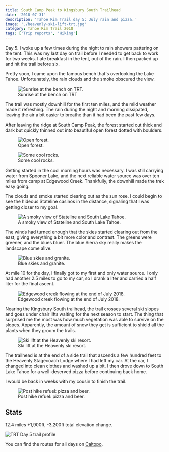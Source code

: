 ```yaml
---
title: South Camp Peak to Kingsbury South Trailhead
date: '2018-07-31'
description: 'Tahoe Rim Trail day 5: July rain and pizza.'
image: './heavenly-ski-lift-trt.jpg'
category: Tahoe Rim Trail 2018
tags: ['Trip reports', 'Hiking']
---
```


Day 5. I woke up a few times during the night to rain showers pattering on the tent. This was my last day on trail before I needed to get back to work for two weeks. I ate breakfast in the tent, out of the rain. I then packed up and hit the trail before six.

Pretty soon, I came upon the famous bench that's overlooking the Lake Tahoe. Unfortunately, the rain clouds and the smoke obscured the view.

<figure class="full-width">
  <img src="sunrise-at-the-bench-on-trt.jpg" alt="Sunrise at the bench on TRT.">
  <figcaption>Sunrise at the bench on TRT</figcaption>
</figure>

The trail was mostly downhill for the first ten miles, and the mild weather made it refreshing. The rain during the night and morning dissipated, leaving the air a bit easier to breathe than it had been the past few days.

After leaving the ridge at South Camp Peak, the forest started out thick and dark but quickly thinned out into beautiful open forest dotted with boulders.

<figure>
  <img src="open-forest.jpg" alt="Open forest.">
  <figcaption>Open forest.</figcaption>
</figure>

<figure>
  <img src="rock-pile.jpg" alt="Some cool rocks.">
  <figcaption>Some cool rocks.</figcaption>
</figure>

Getting started in the cool morning hours was necessary. I was still carrying water from Spooner Lake, and the next reliable water source was over ten miles from camp at Edgewood Creek. Thankfully, the downhill made the trek easy going.

The clouds and smoke started clearing out as the sun rose. I could begin to see the hideous Stateline casinos in the distance, signaling that I was getting closer to my goal.

<figure>
  <img src="smoky-view-of-stateline-and-south-lake-tahoe.jpg" alt="A smoky view of Stateline and South Lake Tahoe.">
  <figcaption>A smoky view of Stateline and South Lake Tahoe.</figcaption>
</figure>

The winds had turned enough that the skies started clearing out from the east, giving everything a bit more color and contrast. The greens were greener, and the blues bluer. The blue Sierra sky really makes the landscape come alive.

<figure>
  <img src="blue-skies-and-granite.jpg" alt="Blue skies and granite.">
  <figcaption>Blue skies and granite.</figcaption>
</figure>

At mile 10 for the day, I finally got to my first and only water source. I only had another 2.5 miles to go to my car, so I drank a liter and carried a half liter for the final ascent.

<figure>
  <img src="edgewood-creek-trt.jpg" alt="Edgewood creek flowing at the end of July 2018.">
  <figcaption>Edgewood creek flowing at the end of July 2018.</figcaption>
</figure>

Nearing the Kingsbury South trailhead, the trail crosses several ski slopes and goes under chair lifts waiting for the next season to start. The thing that surprised me the most was how much vegetation was able to survive on the slopes. Apparently, the amount of snow they get is sufficient to shield all the plants when they groom the trails.

<figure>
  <img src="heavenly-ski-lift-trt.jpg" alt="Ski lift at the Heavenly ski resort.">
  <figcaption>Ski lift at the Heavenly ski resort.</figcaption>
</figure>

The trailhead is at the end of a side trail that ascends a few hundred feet to the Heavenly Stagecoach Lodge where I had left my car. At the car, I changed into clean clothes and washed up a bit. I then drove down to South Lake Tahoe for a well-deserved pizza before continuing back home.

I would be back in weeks with my cousin to finish the trail.

<figure>
  <img src="post-hike-refuel.jpg" alt="Post hike refuel: pizza and beer.">
  <figcaption>Post hike refuel: pizza and beer.</figcaption>
</figure>

## Stats

12.4 miles +1,900ft, -3,200ft total elevation change.

![TRT Day 5 trail profile](profile.png)

You can find the routes for all days on [Caltopo](https://caltopo.com/m/HJ0L).
